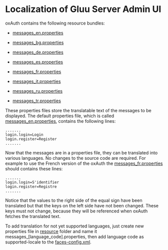 # Localization of Gluu Server Admin UI

oxAuth contains the following resource bundles: 

- [messages_en.properties](https://github.com/GluuFederation/oxAuth/blob/master/Server/src/main/resources/messages_en.properties)
- [messages_bg.properties](https://github.com/GluuFederation/oxAuth/blob/master/Server/src/main/resources/messages_bg.properties)

- [messages_de.properties](https://github.com/GluuFederation/oxAuth/blob/master/Server/src/main/resources/messages_de.properties) 

- [messages_es.properties](https://github.com/GluuFederation/oxAuth/blob/master/Server/src/main/resources/messages_es.properties) 

- [messages_fr.properties](https://github.com/GluuFederation/oxAuth/blob/master/Server/src/main/resources/messages_fr.properties) 

- [messages_it.properties](https://github.com/GluuFederation/oxAuth/blob/master/Server/src/main/resources/messages_it.properties) 

- [messages_ru.properties](https://github.com/GluuFederation/oxAuth/blob/master/Server/src/main/resources/messages_ru.properties) 

- [messages_tr.properties](https://github.com/GluuFederation/oxAuth/blob/master/Server/src/main/resources/messages_tr.properties)

These properties files store the translatable text of the messages to be displayed.
The default properties file, which is called [messages_en.properties](https://github.com/GluuFederation/oxAuth/blob/master/Server/src/main/resources/messages_en.properties), contains the following lines:
```
.......
login.login=Login
login.register=Register
.......
```
Now that the messages are in a properties file, they can be translated into various languages. No changes to the source code are required. For example to use the French version of the oxAuth the [messages_fr.properties](https://github.com/GluuFederation/oxAuth/blob/master/Server/src/main/resources/messages_fr.properties) should contains these lines:
```
.......
login.login=S'identifier
login.register=Registre
.......
```
Notice that the values to the right side of the equal sign have been translated but that the keys on the left side have not been changed. These keys must not change, because they will be referenced when oxAuth fetches the translated text.

To add translation for not yet supported languages, just create new properties file in [resource](https://github.com/GluuFederation/oxAuth/tree/master/Server/src/main/resources) folder and name it messages_[language_code].properties, then add language code as supported-locale to the [faces-config.xml](https://github.com/GluuFederation/oxAuth/blob/master/Server/src/main/webapp/WEB-INF/faces-config.xml#L9).
